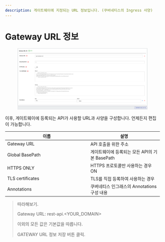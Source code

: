```yaml
---
description: 게이트웨이에 지정되는 URL 정보입니다. (쿠버네티스의 Ingress 사양)
---
```


# Gateway URL 정보

<figure><img src="../../.gitbook/assets/image (41).png" alt=""><figcaption></figcaption></figure>

이후, 게이트웨이에 등록되는 API가 사용할 URL과 사양을 구성합니다. 언제든지 편집이 가능합니다.

<table><thead><tr><th width="257">이름</th><th>설명</th></tr></thead><tbody><tr><td>Gateway URL</td><td>API 호출을 위한 주소</td></tr><tr><td>Global BasePath</td><td>게이트웨이에 등록되는 모든 API의 기본 BasePath</td></tr><tr><td>HTTPS ONLY</td><td>HTTPS 프로토콜만 사용하는 경우 ON</td></tr><tr><td>TLS certificates</td><td>TLS를 직접 등록하여 사용하는 경우</td></tr><tr><td>Annotations</td><td>쿠버네티스 인그래스의 Annotations 구성 내용</td></tr></tbody></table>

> 따라해보기.
>
> Gateway URL: rest-api.\<YOUR\_DOMAIN>
>
> 이외의 모든 값은 기본값을 따릅니다.
>
> GATEWAY URL 정보 저장 버튼 클릭.
